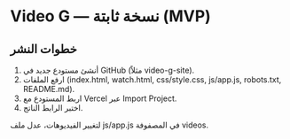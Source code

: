 # Video G — نسخة ثابتة (MVP)

## خطوات النشر

1. أنشئ مستودع جديد في GitHub (مثلاً video-g-site).
2. ارفع الملفات (index.html, watch.html, css/style.css, js/app.js, robots.txt, README.md).
3. اربط المستودع مع Vercel عبر Import Project.
4. اختبر الرابط الناتج.

لتغيير الفيديوهات، عدل ملف js/app.js في المصفوفة videos.
